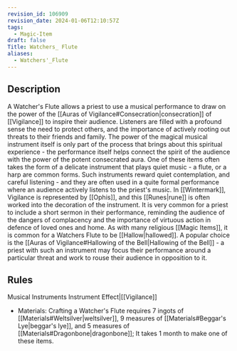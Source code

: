 ```yaml
---
revision_id: 106909
revision_date: 2024-01-06T12:10:57Z
tags:
  - Magic-Item
draft: false
Title: Watchers_ Flute
aliases:
  - Watchers'_Flute
---
```

## Description
A Watcher's Flute allows a priest to use a musical performance to draw on the power of the [[Auras of Vigilance#Consecration|consecration]] of [[Vigilance]] to inspire their audience. Listeners are filled with a profound sense the need to protect others, and the importance of actively rooting out threats to their friends and family. The power of the magical musical instrument itself is only part of the process that brings about this spiritual experience - the performance itself helps connect the spirit of the audience with the power of the potent consecrated aura. 
One of these items often takes the form of a delicate instrument that plays quiet music - a flute, or a harp are common forms. Such instruments reward quiet contemplation, and careful listening - and they are often used in a quite formal performance where an audience actively listens to the priest's music. In [[Wintermark]], Vigilance is represented by [[Ophis]], and this [[Runes|rune]] is often worked into the decoration of the instrument.
It is very common for a priest to include a short sermon in their performance, reminding the audience of the dangers of complacency and the importance of virtuous action in defence of loved ones and home.
As with many religious [[Magic Items]], it is common for a Watchers Flute to be [[Hallow|hallowed]]. A popular choice is the [[Auras of Vigilance#Hallowing of the Bell|Hallowing of the Bell]] - a priest with such an instrument may focus their performance around a particular threat and work to rouse their audience in opposition to it.
## Rules
Musical Instruments
Instrument Effect|[[Vigilance]]
* Materials: Crafting a Watcher's Flute requires 7 ingots of [[Materials#Weltsilver|weltsilver]], 9 measures of [[Materials#Beggar's Lye|beggar's lye]], and 5 measures of [[Materials#Dragonbone|dragonbone]]; It takes 1 month to make one of these items.